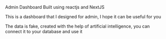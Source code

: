 Admin Dashboard 
Built using reactjs and NextJS

This is a dashboard that I designed for admin, I hope it can be useful for you



The data is fake, created with the help of artificial intelligence, you can connect it to your database and use it
